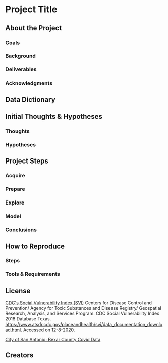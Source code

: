 # Project Title
## About the Project
### Goals
### Background
### Deliverables
### Acknowledgments
## Data Dictionary
## Initial Thoughts & Hypotheses
### Thoughts
### Hypotheses
## Project Steps
### Acquire
### Prepare
### Explore
### Model
### Conclusions
## How to Reproduce
### Steps
### Tools & Requirements
## License
[CDC's Social Vulnerability Index (SVI)](https://www.atsdr.cdc.gov/placeandhealth/svi/index.html)
Centers for Disease Control and Prevention/ Agency for Toxic Substances and Disease Registry/ Geospatial Research, Analysis, and Services Program. CDC Social Vulnerability Index 2018 Database Texas. https://www.atsdr.cdc.gov/placeandhealth/svi/data_documentation_download.html. Accessed on 12-8-2020.

[City of San Antonio: Bexar County Covid Data](https://cosacovid-cosagis.hub.arcgis.com/datasets/bexar-county-covid-19-data-by-zip-code/data?geometry=-100.416%2C29.018%2C-96.502%2C29.855&showData=true)
## Creators
